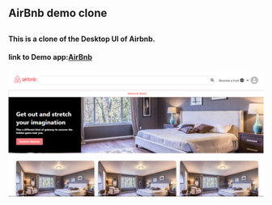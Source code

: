 <h2>AirBnb demo clone<h2>

<h4>This is a clone of the Desktop UI of Airbnb.<h4>
<h4>link to Demo app:<a href="https://airbnb-clone-v1-stark.web.app">AirBnb<a><h4>

<img src="./airbnb.png" alt="HomePage">